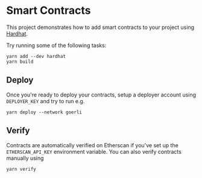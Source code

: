 # Smart Contracts

This project demonstrates how to add smart contracts to your project using [Hardhat](https://hardhat.org/docs).

Try running some of the following tasks:

```
yarn add --dev hardhat
yarn build
```

## Deploy

Once you're ready to deploy your contracts, setup a deployer account using `DEPLOYER_KEY` and try to run e.g.

```
yarn deploy --network goerli
```


## Verify

Contracts are automatically verified on Etherscan if you've set up the `ETHERSCAN_API_KEY` environment variable. You can also verify contracts manually using

```
yarn verify
```
